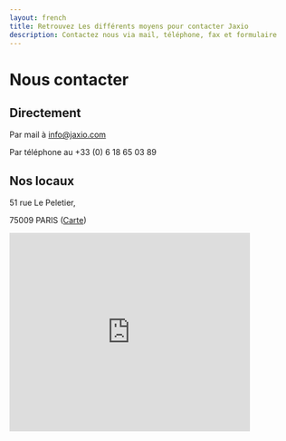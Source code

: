 ```yaml
---
layout: french
title: Retrouvez Les différents moyens pour contacter Jaxio
description: Contactez nous via mail, téléphone, fax et formulaire 
---
```


# Nous contacter
## Directement

Par mail à <a href="mailto:info@jaxio.com">info@jaxio.com</a>

Par téléphone au +33 (0) 6 18 65 03 89

## Nos locaux

51 rue Le Peletier, 

75009 PARIS (<a href="http://maps.google.fr/maps?f=q&source=s_q&hl=fr&geocode=&q=51+Rue+Le+Peletier,+Paris&sll=46.75984,1.738281&sspn=11.215826,28.54248&ie=UTF8&hq=&hnear=51+Rue+Le+Peletier,+75009+Paris,+Ile-de-France&ll=48.875868,2.339857&spn=0.002628,0.006968&t=h&z=18">Carte</a>)

<iframe width="425" 
	height="350" 
	frameborder="0" 
	scrolling="no" 
	marginheight="0" 
	marginwidth="0" 
	src="http://maps.google.fr/maps?f=q&amp;source=s_q&amp;hl=fr&amp;geocode=&amp;q=51+Rue+Le+Peletier,+Paris&amp;sll=46.75984,1.738281&amp;sspn=11.215826,28.54248&amp;ie=UTF8&amp;hq=&amp;hnear=51+Rue+Le+Peletier,+75009+Paris,+Ile-de-France&amp;ll=48.875604,2.339668&amp;spn=0.002628,0.006968&amp;t=h&amp;z=14&amp;output=embed"
</iframe>
